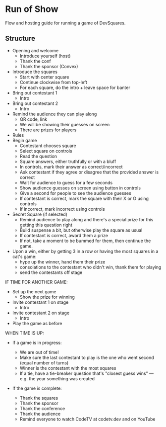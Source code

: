 # Run of Show

Flow and hosting guide for running a game of DevSquares.

## Structure

- Opening and welcome
  - Introduce yourself (host)
  - Thank the conf
  - Thank the sponsor (Convex)
- Introduce the squares
  - Start with center square
  - Continue clockwise from top-left
  - For each square, do the intro + leave space for banter
- Bring out contestant 1
  - Intro
- Bring out contestant 2
  - Intro
- Remind the audience they can play along
  - QR code, link
  - We will be showing their guesses on screen
  - There are prizes for players
- Rules
- Begin game
  - Contestant chooses square
  - Select square on controls
  - Read the question
  - Square answers, either truthfully or with a bluff
  - In controls, mark their answer as correct/incorrect
  - Ask contestant if they agree or disagree that the provided answer is correct
  - Wait for audience to guess for a few seconds
  - Show audience guesses on screen using button in controls
  - Give a second for people to see the audience guesses
  - If contestant is correct, mark the square with their X or O using controls
  - If incorrect, mark incorrect using controls
- Secret Square (if selected)
  - Remind audience to play along and there's a special prize for this getting this question right
  - Build suspense a bit, but otherwise play the square as usual
  - If contestant is correct, award them a prize
  - If not, take a moment to be bummed for them, then continue the game.
- Upon a win, either by getting 3 in a row or having the most squares in a cat's game:
  - hype up the winner, hand them their prize
  - consolations to the contestant who didn't win, thank them for playing
  - send the contestants off stage

IF TIME FOR ANOTHER GAME:

- Set up the next game
  - Show the prize for winning
- Invite contestant 1 on stage
  - Intro
- Invite contestant 2 on stage
  - Intro
- Play the game as before

WHEN TIME IS UP:

- If a game is in progress:

  - We are out of time!
  - Make sure the last contestant to play is the one who went second (equal number of turns)
  - Winner is the contestant with the most squares
  - If a tie, have a tie-breaker question that's "closest guess wins" — e.g. the year something was created

- If the game is complete:
  - Thank the squares
  - Thank the sponsor
  - Thank the conference
  - Thank the audience
  - Remind everyone to watch CodeTV at codetv.dev and on YouTube
